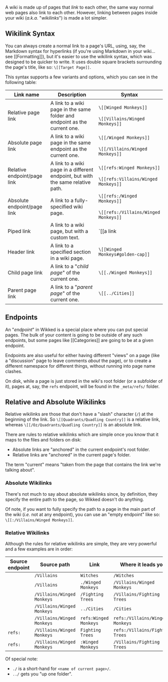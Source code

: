 
A wiki is made up of pages that _link_ to each other, the same way normal web
pages also link to each other. However, linking between pages inside your wiki
(_a.k.a._ "_wikilinks_") is made a lot simpler.


## Wikilink Syntax

You can always create a normal link to a page's URL, using, say, the Markdown
syntax for hyperlinks (if you're using Markdown in your wiki... see
[[Formatting]]), but it's easier to use the wikilink syntax, which was designed
to be quicker to write. It uses double square brackets surrounding the page's
title, like so: `\[[Target Page]]`.

This syntax supports a few variants and options, which you can see in the
following table:

| Link name     | Description         | Syntax          |
| ------------- | ------------------- | --------------- |
| Relative page link | A link to a wiki page in the same folder and endpoint as the current one. | `\[[Winged Monkeys]]`<br/>&nbsp;<br/>`\[[Villains/Winged Monkeys]]` |
| Absolute page link | A link to a wiki page in the same endpoint as the current one. | `\[[/Winged Monkeys]]`<br/>&nbsp;<br/>`\[[/Villains/Winged Monkeys]]` |
| Relative endpoint/page link | A link to a wiki page in a different endpoint, but with the same relative path. | `\[[refs:Winged Monkeys]]`<br/>&nbsp;<br/>`\[[refs:Villains/Winged Monkeys]]` |
| Absolute endpoint/page link | A link to a fully-specified wiki page. | `\[[refs:/Winged Monkeys]]`<br/>&nbsp;<br/>`\[[refs:/Villains/Winged Monkeys]]` |
| Piped link    | A link to a wiki page, but with a custom text. | `\[[a link|Winged Monkeys]]` |
| Header link   | A link to a specified section in a wiki page. | `\[[Winged Monkeys#golden-cap]]` |
| Child page link | A link to a "_child page_" of the current one.  | `\[[./Winged Monkeys]]` |
| Parent page link | A link to a "_parent page_" of the current one.  | `\[[../Cities]]` |


## Endpoints

An "_endpoint_" in Wikked is a special place where you can put special pages.
The bulk of your content is going to be outside of any such endpoints, but some
pages like [[Categories]] are going to be at a given endpoint.

Endpoints are also useful for either having different "views" on a page (like
a "discussion" page to leave comments _about_ the page), or to create
a different namespace for different things, without running into page name
clashes.

On disk, while a page is just stored in the wiki's root folder (or a subfolder
of it), pages at, say, the `refs` endpoint, will be found in the `_meta/refs/`
folder.


## Relative and Absolute Wikilinks

Relative wikilinks are those that don't have a "slash" character (`/`) at the
beginning of the link. So `\[[Quadrants/Quadling Country]]` is a relative link,
whereas `\[[/Oz/Quadrants/Quadling Country]]` is an absolute link.

There are rules to relative wikilinks which are simple once you know that it
maps to the files and folders on disk:

- Absolute links are "anchored" in the current endpoint's root folder.
- Relative links are "anchored" in the current page's folder.

The term "current" means "taken from the page that contains the link we're
talking about".

### Absolute Wikilinks

There's not much to say about absolute wikilinks since, by definition, they
specify the entire path to the page, so Wikked doesn't do anything.

Of note, if you want to fully specify the path to a page in the main part of the
wiki (_i.e._ not at any endpoint), you can use an "empty endpoint" like so:
`\[[:/Villains/Winged Monkeys]]`.

### Relative Wikilinks

Although the rules for relative wikilinks are simple, they are very powerful and
a few examples are in order:

| Source endpoint | Source path        | Link           | Where it leads you |
| --------------- | ------------------ | -------------- | ------------------ |
|                 | `/Villains`        | `Witches`      | `/Witches`         |
|                 | `/Villains`        | `./Winged Monkeys` | `/Villains/Winged Monkeys` |
|                 | `/Villains/Winged Monkeys` | `/Fighting Trees` | `/Villains/Fighting Trees` |
|                 | `/Villains/Winged Monkeys` | `../Cities` | `/Cities` |
|                 | `/Villains/Winged Monkeys` | `refs:Winged Monkeys` | `refs:/Villains/Winged Monkeys` |
| `refs:`         | `/Villains/Winged Monkeys` | `Fighting Trees` | `refs:/Villains/Fighting Trees` |
| `refs:`         | `/Villains/Winged Monkeys` | `:Winged Monkeys` | `/Villains/Fighting Trees` |

Of special note:

- `./` is a short-hand for `<name of current page>/`.
- `../` gets you "up one folder".
